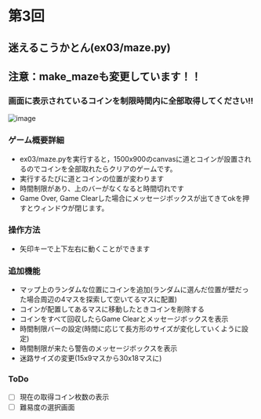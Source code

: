 # 第3回
## 迷えるこうかとん(ex03/maze.py)
## 注意：make_mazeも変更しています！！

### 画面に表示されているコインを制限時間内に全部取得してください!!
![image](https://user-images.githubusercontent.com/85730896/205853981-5063f8c4-b37c-4f09-b9e1-e4136ef783a0.PNG)

### ゲーム概要詳細
- ex03/maze.pyを実行すると，1500x900のcanvasに道とコインが設置されるのでコインを全部取れたらクリアのゲームです。
- 実行するたびに道とコインの位置が変わります
- 時間制限があり、上のバーがなくなると時間切れです
- Game Over, Game Clearした場合にメッセージボックスが出てきてokを押すとウィンドウが閉じます。

### 操作方法
- 矢印キーで上下左右に動くことができます

### 追加機能
- マップ上のランダムな位置にコインを追加(ランダムに選んだ位置が壁だった場合周辺の4マスを探索して空いてるマスに配置)
- コインが配置してあるマスに移動したときコインを削除する
- コインをすべて回収したらGame Clearとメッセージボックスを表示
- 時間制限バーの設定(時間に応じて長方形のサイズが変化していくように設定)
- 時間制限が来たら警告のメッセージボックスを表示
- 迷路サイズの変更(15x9マスから30x18マスに)

### ToDo
- [ ] 現在の取得コイン枚数の表示
- [ ] 難易度の選択画面
